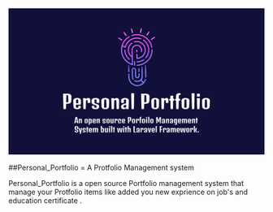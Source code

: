 <img src="Portfolio.png">

##Personal_Portfolio = A Protfolio Management system 



Personal_Portfolio is a open source Portfolio management system that manage your Protfolio items like added you new exprience on job's and education certificate .

